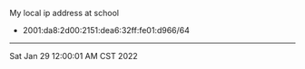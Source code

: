 My local ip address at school
* 2001:da8:2d00:2151:dea6:32ff:fe01:d966/64

---
Sat Jan 29 12:00:01 AM CST 2022
